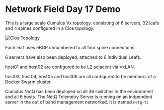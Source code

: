 # Network Field Day 17 Demo

This is a large scale Cumulus Vx topology, consisting of 6 servers, 32 leafs and 4 spines configured in a Clos topology.

![Clos Topology](https://github.com/plumbis/nfd17/blob/master/readme_images/Clos.jpg "Clos Topology")

Each leaf uses eBGP unnumbered to all four spine connections.

6 servers have also been deployed, attached to 6 individual Leafs.

host01 and host02 are configured to be L2 adjacent via VxLAN.

host03, host04, host05 and host06 are all configured to be members of a Docker Swarm cluster.

Cumulus NetQ has been deployed on all 36 switches in the environment and all 6 hosts.
The NetQ Telemetry Server is running on an indpendent server in the out of band management networked. It is named `netq-ts`
